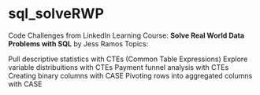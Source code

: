 # sql_solveRWP
Code Challenges from LinkedIn Learning Course: **Solve Real World Data Problems with SQL** by Jess Ramos
Topics:

Pull descriptive statistics with CTEs (Common Table Expressions)
Explore variable distribuitions with CTEs
Payment funnel analysis with CTEs
Creating binary columns with CASE
Pivoting rows into aggregated columns with CASE
